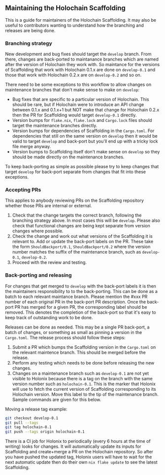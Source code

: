 ## Maintaining the Holochain Scaffolding

This is a guide for maintainers of the Holochain Scaffolding. It may also be useful to contributors wanting to understand how the branching and releases are being done.

### Branching strategy

New development and bug fixes should target the `develop` branch. From there, changes are back-ported to maintanance branches which are named after the version of Holochain they work with. So maintance for the versions of Scaffolding that work with Holochain 0.1.x are done on `develop-0.1` and those that work with Holochain 0.2.x are on `develop-0.2` and so on.

There need to be some exceptions to this workflow to allow changes on maintenance branches that don't make sense to make on `develop`:

- Bug fixes that are specific to a particular version of Holochain. This should be rare, but if Holochain were to introduce an API change between 0.1.x and 0.1.x+1 but NOT make that change for Holochain 0.2.x then the PR for Scaffolding would target `develop-0.1` directly.
- Version bumps for `flake.nix`, `flake.lock` and `Cargo.lock` files should target the maintenance branches directly.
- Version bumps for dependencies of Scaffolding in the `Cargo.toml`. For dependencies that still on the same version on `develop` then it would be valid to target `develop` and back-port but you'll end up with a tricky lock file merge anyway.
- Version bumps to Scaffolding itself don't make sense on `develop` so they should be made directly on the maintenance branches.

To keep back-porting as simple as possible please try to keep changes that target `develop` for back-port separate from changes that fit into these exceptions.

### Accepting PRs

This applies to anybody reviewing PRs on the Scaffolding repository whether those PRs are internal or external.

1. Check that the change targets the correct branch, following the branching strategy above. In most cases this will be `develop`. Please also check that functional changes are being kept separate from version changes where possible.
2. Check the change and work out what versions of the Scaffolding it is relevant to. Add or update the back-port labels on the PR. These take the form `ShouldBackport/0.1`, `ShouldBackport/0.2` where the version number matches the suffix of the maintenance branch, such as `develop-0.1`, `develop-0.2`.
3. Proceed with the review and testing.

### Back-porting and releasing

For changes that get merged to `develop` with the back-port labels it is then the maintainers responsibility to to the back-porting. This can be done as a batch to each relevant maintance branch. Please mention the #xxx PR number of each original PR in the back-port PR description. Once the back-port PR has merged for a given PR, the corresponding label should be removed. This denotes the completion of the back-port so that it's easy to keep track of outstanding work to be done.

Releases can be done as needed. This may be a single PR back-port, a batch of changes, or something as small as pinning a version in the `Cargo.toml`. The release process should follow these steps:

1. Submit a PR which bumps the Scaffolding version in the `Cargo.toml` on the relevant maintence branch. This should be merged before the release.
2. Perform any testing which needs to be done before releasing the new changes.
2. Changes on a maintenance branch such as `develop-0.1` are not yet visible to Holonix because there is a tag on the branch with the same version number such as `holochain-0.1`. This is the marker that Holonix will use to fetch the current version of Scaffolding corresponding to its Holochain version. Move this label to the tip of the maintenance branch. Sample commands are given for this below.

Moving a release tag example:

```bash
git checkout develop-0.1
git pull --tags
git tag holochain-0.1
git push --tags origin holochain-0.1
```

There is a CI job for Holonix to periodically (every 6 hours at the time of writing) looks for changes. It will automatically update its inputs for Scaffolding and create+merge a PR on the Holochain repository. So after you have pushed the updated tag, Holonix users will have to wait for the next automatic update then do their own `nix flake update` to see the latest Scaffolding.
